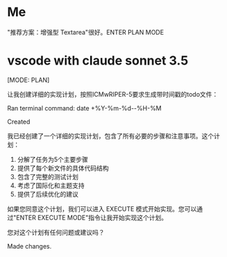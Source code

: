 # Me

"推荐方案：增强型 Textarea"很好。ENTER PLAN MODE

# vscode with claude sonnet 3.5

[MODE: PLAN]

让我创建详细的实现计划，按照ICMwRIPER-5要求生成带时间戳的todo文件： 

Ran terminal command: date +%Y-%m-%d--%H-%M

Created [](file:///home/wzb/OOR/katas/fix-bugs-in-nextjs-web-app-2025-10-20--13-10/todo-2025-10-20--23-56.md)

我已经创建了一个详细的实现计划，包含了所有必要的步骤和注意事项。这个计划：

1. 分解了任务为5个主要步骤
2. 提供了每个新文件的具体代码结构
3. 包含了完整的测试计划
4. 考虑了国际化和主题支持
5. 提供了后续优化的建议

如果您同意这个计划，我们可以进入 EXECUTE 模式开始实现。您可以通过"ENTER EXECUTE MODE"指令让我开始实现这个计划。

您对这个计划有任何问题或建议吗？

Made changes.